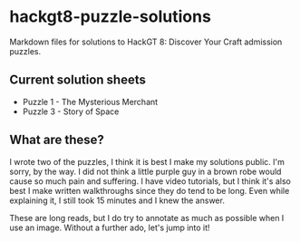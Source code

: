# hackgt8-puzzle-solutions
Markdown files for solutions to HackGT 8: Discover Your Craft admission puzzles.

## Current solution sheets
* Puzzle 1 - The Mysterious Merchant
* Puzzle 3 - Story of Space

## What are these?
I wrote two of the puzzles, I think it is best I make my solutions public. I'm sorry, by the way. I did not think a little purple guy in a brown robe would cause so much pain and suffering. I have video tutorials, but I think it's also best I make written walkthroughs since they do tend to be long. Even while explaining it, I still took 15 minutes and I knew the answer.

These are long reads, but I do try to annotate as much as possible when I use an image. Without a further ado, let's jump into it!
